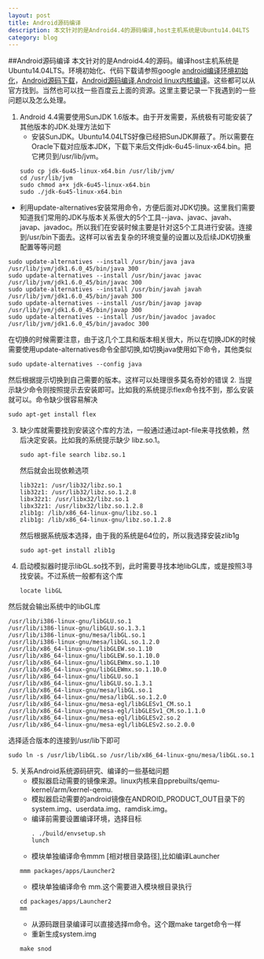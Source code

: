 ```yaml
---
layout: post
title: Android源码编译
description: 本文针对的是Android4.4的源码编译,host主机系统是Ubuntu14.04LTS
category: blog
---
```

##Android源码编译
  本文针对的是Android4.4的源码。编译host主机系统是Ubuntu14.04LTS。环境初始化、代码下载请参照google [android编译环境初始化](http://source.android.com/source/initializing.html)，[Android源码下载](http://source.android.com/source/downloading.html)，[Android源码编译](http://source.android.com/source/building-running.html),[Android linux内核编译](http://source.android.com/source/building-kernels.html)。这些都可以从官方找到。当然也可以找一些百度云上面的资源。这里主要记录一下我遇到的一些问题以及怎么处理。

1. Android 4.4需要使用SunJDK 1.6版本。由于开发需要，系统极有可能安装了其他版本的JDK.处理方法如下
   -  安装SunJDK。Ubuntu14.04LTS好像已经把SunJDK屏蔽了。所以需要在Oracle下载对应版本JDK，下载下来后文件jdk-6u45-linux-x64.bin。把它拷贝到/usr/lib/jvm。
   ```shell
   sudo cp jdk-6u45-linux-x64.bin /usr/lib/jvm/
   cd /usr/lib/jvm
   sudo chmod a+x jdk-6u45-linux-x64.bin
   sudo ./jdk-6u45-linux-x64.bin
   ```
   
 - 利用update-alternatives安装常用命令，方便后面对JDK切换。这里我们需要知道我们常用的JDK与版本关系很大的5个工具--java、javac、javah、javap、javadoc。所以我们在安装时候主要是针对这5个工具进行安装。连接到/usr/bin下面去。这样可以省去复杂的环境变量的设置以及后续JDK切换重配置等等问题
  ```shell
  sudo update-alternatives --install /usr/bin/java java /usr/lib/jvm/jdk1.6.0_45/bin/java 300
  sudo update-alternatives --install /usr/bin/javac javac /usr/lib/jvm/jdk1.6.0_45/bin/javac 300
  sudo update-alternatives --install /usr/bin/javah javah /usr/lib/jvm/jdk1.6.0_45/bin/javah 300
  sudo update-alternatives --install /usr/bin/javap javap /usr/lib/jvm/jdk1.6.0_45/bin/javap 300
  sudo update-alternatives --install /usr/bin/javadoc javadoc /usr/lib/jvm/jdk1.6.0_45/bin/javadoc 300
  ```
   在切换的时候需要注意，由于这几个工具和版本相关很大，所以在切换JDK的时候需要使用update-alternatives命令全部切换,如切换java使用如下命令，其他类似
   ```shell
   sudo update-alternatives --config java
   ```
   然后根据提示切换到自己需要的版本。这样可以处理很多莫名奇妙的错误
2. 当提示缺少命令则按照提示去安装即可。比如我的系统提示flex命令找不到，那么安装就可以。命令缺少很容易解决
   ```shell
   sudo apt-get install flex
   ```
3. 缺少库就需要找到安装这个库的方法，一般通过通过apt-file来寻找依赖，然后决定安装。比如我的系统提示缺少 libz.so.1。
   ```shell
   sudo apt-file search libz.so.1
   ```
   然后就会出现依赖选项
   ```shell
   lib32z1: /usr/lib32/libz.so.1
   lib32z1: /usr/lib32/libz.so.1.2.8
   libx32z1: /usr/libx32/libz.so.1
   libx32z1: /usr/libx32/libz.so.1.2.8
   zlib1g: /lib/x86_64-linux-gnu/libz.so.1
   zlib1g: /lib/x86_64-linux-gnu/libz.so.1.2.8
   ```
   然后根据系统版本选择，由于我的系统是64位的，所以我选择安装zlib1g
   ```shell
   sudo apt-get install zlib1g
   ```
4. 启动模拟器时提示libGL.so找不到，此时需要寻找本地libGL库，或是按照3寻找安装。不过系统一般都有这个库
   ```shell
   locate libGL
   ```
  然后就会输出系统中的libGL库
  ```shell
  /usr/lib/i386-linux-gnu/libGLU.so.1
  /usr/lib/i386-linux-gnu/libGLU.so.1.3.1
  /usr/lib/i386-linux-gnu/mesa/libGL.so.1
  /usr/lib/i386-linux-gnu/mesa/libGL.so.1.2.0
  /usr/lib/x86_64-linux-gnu/libGLEW.so.1.10
  /usr/lib/x86_64-linux-gnu/libGLEW.so.1.10.0
  /usr/lib/x86_64-linux-gnu/libGLEWmx.so.1.10
  /usr/lib/x86_64-linux-gnu/libGLEWmx.so.1.10.0
  /usr/lib/x86_64-linux-gnu/libGLU.so.1
  /usr/lib/x86_64-linux-gnu/libGLU.so.1.3.1
  /usr/lib/x86_64-linux-gnu/mesa/libGL.so.1
  /usr/lib/x86_64-linux-gnu/mesa/libGL.so.1.2.0
  /usr/lib/x86_64-linux-gnu/mesa-egl/libGLESv1_CM.so.1
  /usr/lib/x86_64-linux-gnu/mesa-egl/libGLESv1_CM.so.1.1.0
  /usr/lib/x86_64-linux-gnu/mesa-egl/libGLESv2.so.2
  /usr/lib/x86_64-linux-gnu/mesa-egl/libGLESv2.so.2.0.0
  ```
  选择适合版本的连接到/usr/lib下即可
  ```shell
  sudo ln -s /usr/lib/libGL.so /usr/lib/x86_64-linux-gnu/mesa/libGL.so.1
  ```
5. 关系Android系统源码研究、编译的一些基础问题
   - 模拟器启动需要的镜像来源。linux内核来自pprebuilts/qemu-kernel/arm/kernel-qemu.
   - 模拟器启动需要的android镜像在ANDROID_PRODUCT_OUT目录下的system.img、userdata.img、ramdisk.img。
   - 编译前需要设置编译环境，选择目标
     ```shell
     . ./build/envsetup.sh
     lunch
     ``` 
   - 模块单独编译命令mmm [相对根目录路径],比如编译Launcher
   ```shell
   mmm packages/apps/Launcher2
   ```
   - 模块单独编译命令 mm.这个需要进入模块根目录执行
   ```shell
   cd packages/apps/Launcher2
   mm
   ```
   - 从源码跟目录编译可以直接选择m命令。这个跟make target命令一样
   - 重新生成system.img
   ```shell
   make snod
   ```
